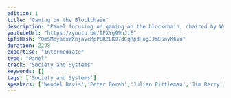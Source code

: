 ```yaml
---
edition: 1
title: "Gaming on the Blockchain"
description: "Panel focusing on gaming on the blockchain, chaired by Wendel Davis with Peter Borah, Julian Pittleman, Jim Berry and Tyler Smith"
youtubeUrl: "https://youtu.be/IFXYg99nJiE"
ipfsHash: "QmSMoyadxWXnjaycMpPER2LK97dCqRpdHogJJmESnyK6Vu"
duration: 2298
expertise: "Intermediate"
type: "Panel"
track: "Society and Systems"
keywords: []
tags: ['Society and Systems']
speakers: ['Wendel Davis','Peter Borah','Julian Pittleman','Jim Berry','Tyler Smith']
---
```

